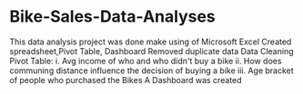 # Bike-Sales-Data-Analyses
This data analysis project was done make using of Microsoft Excel 
 Created spreadsheet,Pivot Table, Dashboard
 Removed duplicate data
 Data Cleaning
 Pivot Table:
	 i. Avg income of who and who didn't buy a bike
 	ii. How does communing distance influence the decision of buying a bike
	iii. Age bracket of people who purchased the Bikes
 A Dashboard was created
